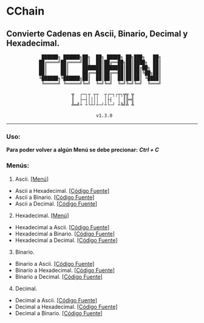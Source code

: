 # CChain
## Convierte Cadenas en Ascii, Binario, Decimal y Hexadecimal.


                 ██████╗ ██████╗██╗  ██╗ █████╗ ██╗███╗   ██╗
                ██╔════╝██╔════╝██║  ██║██╔══██╗██║████╗  ██║
                ██║     ██║     ███████║███████║██║██╔██╗ ██║
                ██║     ██║     ██╔══██║██╔══██║██║██║╚██╗██║
                ╚██████╗╚██████╗██║  ██║██║  ██║██║██║ ╚████║
                 ╚═════╝ ╚═════╝╚═╝  ╚═╝╚═╝  ╚═╝╚═╝╚═╝  ╚═══╝
                 
                            ╦  ┌─┐┬ ┬┬  ┬┌─┐┌┬┐╦╦ ╦
                            ║  ├─┤││││  │├┤  │ ║╠═╣
                            ╩═╝┴ ┴└┴┘┴─┘┴└─┘ ┴╚╝╩ ╩
                 
                                     v1.3.0

- - -

### Uso:

__Para poder volver a algún Menú se debe precionar:__  ___Ctrl + C___

### Menús:

1. Ascii. [\[Menú\]](https://github.com/LawlietJH/CChain/blob/master/CChain.py#L342)
  * Ascii a Hexadecimal. [\[Código Fuente\]](https://github.com/LawlietJH/CChain/blob/master/CChain.py#L28)
  * Ascii a Binario. [\[Código Fuente\]](https://github.com/LawlietJH/CChain/blob/master/CChain.py#L52)
  * Ascii a Decimal. [\[Código Fuente\]](https://github.com/LawlietJH/CChain/blob/master/CChain.py#L75)
  
2. Hexadecimal. [\[Menú\]](https://github.com/LawlietJH/CChain/blob/master/CChain.py#L428)
  * Hexadecimal a Ascii. [\[Código Fuente\]](https://github.com/LawlietJH/CChain/blob/master/CChain.py#L96)
  * Hexadecimal a Binario. [\[Código Fuente\]](https://github.com/LawlietJH/CChain/blob/master/CChain.py#L106)
  * Hexadecimal a Decimal. [\[Código Fuente\]](https://github.com/LawlietJH/CChain/blob/master/CChain.py#L130)
  
3. Binario.
  * Binario a Ascii. [\[Código Fuente\]](https://github.com/LawlietJH/CChain/blob/master/CChain.py#L168)
  * Binario a Hexadecimal. [\[Código Fuente\]](https://github.com/LawlietJH/CChain/blob/master/CChain.py#L178)
  * Binario a Decimal. [\[Código Fuente\]](https://github.com/LawlietJH/CChain/blob/master/CChain.py#L207)
  
4. Decimal.
  * Decimal a Ascii. [\[Código Fuente\]](https://github.com/LawlietJH/CChain/blob/master/CChain.py#L240)
  * Decimal a Hexadecimal. [\[Código Fuente\]](https://github.com/LawlietJH/CChain/blob/master/CChain.py#L265)
  * Decimal a Binario. [\[Código Fuente\]](https://github.com/LawlietJH/CChain/blob/master/CChain.py#L294)
  
